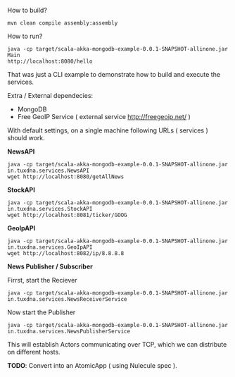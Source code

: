 How to build?

```
mvn clean compile assembly:assembly
```

How to run?


```
java -cp target/scala-akka-mongodb-example-0.0.1-SNAPSHOT-allinone.jar  Main
http://localhost:8080/hello
```

That was just a CLI example to demonstrate how to build and execute the services.


Extra / External dependecies:

 * MongoDB
 * Free GeoIP Service ( external service http://freegeoip.net/ )


With default settings, on a single machine following URLs ( services ) should work.


**NewsAPI**

```
java -cp target/scala-akka-mongodb-example-0.0.1-SNAPSHOT-allinone.jar  in.tuxdna.services.NewsAPI
wget http://localhost:8080/getAllNews
```


**StockAPI**


```
java -cp target/scala-akka-mongodb-example-0.0.1-SNAPSHOT-allinone.jar  in.tuxdna.services.StockAPI
wget http://localhost:8081/ticker/GOOG
```


**GeoIpAPI**


```
java -cp target/scala-akka-mongodb-example-0.0.1-SNAPSHOT-allinone.jar  in.tuxdna.services.GeoIpAPI
wget http://localhost:8082/ip/8.8.8.8
```


**News Publisher / Subscriber**

Firrst, start the Reciever


```
java -cp target/scala-akka-mongodb-example-0.0.1-SNAPSHOT-allinone.jar  in.tuxdna.services.NewsReceiverService
```

Now start the Publisher


```
java -cp target/scala-akka-mongodb-example-0.0.1-SNAPSHOT-allinone.jar  in.tuxdna.services.NewsPublisherService
```

This will establish Actors communicating over TCP, which we can distribute on different hosts.



**TODO**: Convert into an AtomicApp ( using Nulecule spec ).



